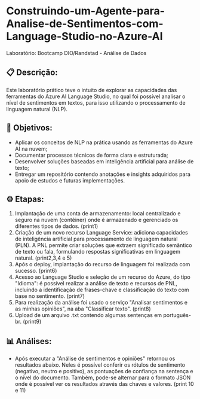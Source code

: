 # Construindo-um-Agente-para-Analise-de-Sentimentos-com-Language-Studio-no-Azure-AI
Laboratório: Bootcamp DIO/Randstad - Análise de Dados

## 📋 Descrição:

Este laboratório prático teve o intuito de explorar as capacidades das ferramentas do Azure AI Language Studio, no qual foi possível analisar o nível de sentimentos em textos, para isso utilizando o processamento de linguagem natural (NLP).

## 🎯 Objetivos:
 - Aplicar os conceitos de NLP na prática usando as ferramentas do Azure AI na nuvem;
 - Documentar processos técnicos de forma clara e estruturada;
 - Desenvolver soluções baseadas em inteligência artificial para análise de texto;
 - Entregar um repositório contendo anotações e insights adquiridos para apoio de estudos e futuras implementações. 

## ⚙️ Etapas:
 1. Implantação de uma conta de armazenamento: local centralizado e seguro na nuvem (contêiner) onde é armazenado e gerenciado os diferentes tipos de dados. (print1)
 2. Criação de um novo recurso Language Service: adiciona capacidades de inteligência artificial para processamento de linguagem natural (PLN). A PNL permite criar soluções que extraem significado semântico de texto ou fala, formulando respostas significativas em linguagem natural. (print2,3,4 e 5)
 3. Após o deploy, implantação do recurso de linguagem foi realizada com sucesso. (print6)
 4. Acesso ao Language Studio e seleção de um recurso do Azure, do tipo "Idioma": é possível realizar a análise de texto e recursos de PNL, incluindo a identificação de frases-chave e classificação do texto com base no sentimento. (print7)
 5. Para realização da análise foi usado o serviço "Analisar sentimentos e as minhas opiniões", na aba "Classificar texto". (print8)
 6. Upload de um arquivo .txt contendo algumas sentenças em português-br. (print9)

## 📊 Análises:
 - Após executar a "Análise de sentimentos e opiniões" retornou os resultados abaixo. Neles é possível conferir os rótulos de sentimento (negativo, neutro e positivo), as pontuações de confiança na sentença e o nível do documento. Também, pode-se alternar para o formato JSON onde é possível ver os resultados através das chaves e valores. (print 10 e 11)
